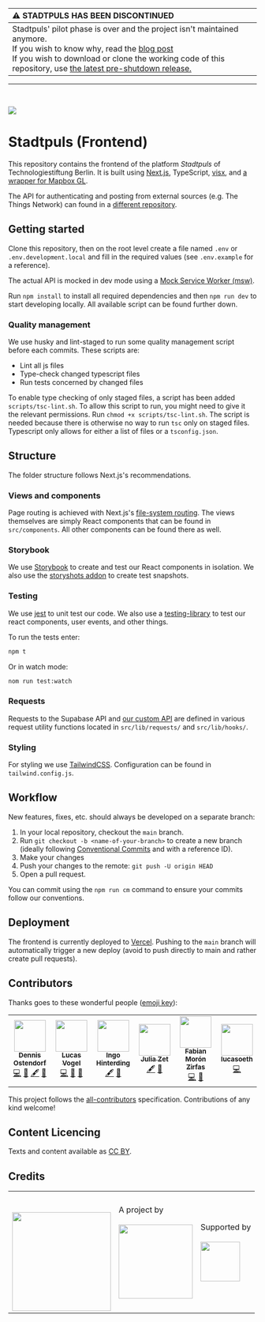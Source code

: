 | :warning: STADTPULS HAS BEEN DISCONTINUED                                                                                                                                                                                                                                                                                                                                                                                                          |
| :------------------------------------------------------------------------------------------------------------------------------------------------------------------------------------------------------------------------------------------------------------------------------------------------------------------------------------------------------------------------------------------------------------------------------------------------- |
| Stadtpuls' pilot phase is over and the project isn't maintained anymore. <br />If you wish to know why, read the [blog post](https://stories-stadtpuls-com.translate.goog/stadtpuls-ende?_x_tr_sl=de&_x_tr_tl=en&_x_tr_hl=en-US&_x_tr_pto=wapp) <br /> If you wish to download or clone the working code of this repository, use [the latest pre-shutdown release.](https://github.com/technologiestiftung/stadtpuls-frontend/releases/tag/v1.1.1) |

---
<br />

![](https://img.shields.io/badge/Build%20with%20%E2%9D%A4%EF%B8%8F-at%20Technologiesitftung%20Berlin-blue)

# Stadtpuls (Frontend)

This repository contains the frontend of the platform *Stadtpuls* of Technologiestiftung Berlin. It is built using [Next.js](https://nextjs.org/), TypeScript, [visx](https://airbnb.io/visx/), and [a wrapper for Mapbox GL](https://visgl.github.io/react-map-gl/).

The API for authenticating and posting from external sources (e.g. The Things Network) can found in a [different repository](https://github.com/technologiestiftung/stadtpuls-api).

## Getting started

Clone this repository, then on the root level create a file named `.env` or `.env.development.local` and fill in the required values (see `.env.example` for a reference).

The actual API is mocked in dev mode using a [Mock Service Worker (msw)](https://mswjs.io/).

Run `npm install` to install all required dependencies and then `npm run dev` to start developing locally. All available script can be found further down.

### Quality management

We use husky and lint-staged to run some quality management script before each commits. These scripts are:
- Lint all js files
- Type-check changed typescript files
- Run tests concerned by changed files

To enable type checking of only staged files, a script has been added `scripts/tsc-lint.sh`. To allow this script to run, you might need to give it the relevant permissions. Run `chmod +x scripts/tsc-lint.sh`. The script is needed because there is otherwise no way to run `tsc` only on staged files. Typescript only allows for either a list of files or a `tsconfig.json`. 

## Structure

The folder structure follows Next.js's recommendations.

### Views and components

Page routing is achieved with Next.js's [file-system routing](https://nextjs.org/docs/routing/introduction). The views themselves are simply React components that can be found in `src/components`. All other components can be found there as well.

### Storybook

We use [Storybook](https://storybook.js.org/) to create and test our React components in isolation.
We also use the [storyshots addon](https://storybook.js.org/docs/react/workflows/snapshot-testing#gatsby-focus-wrapper) to create test snapshots.

### Testing

We use [jest](https://jestjs.io/) to unit test our code. We also use a [testing-library](https://testing-library.com/) to test our react components, user events, and other things.

To run the tests enter:
```sh
npm t
```

Or in watch mode:
```sh
nom run test:watch
```

### Requests

Requests to the Supabase API and [our custom API](https://github.com/technologiestiftung/stadtpuls-api) are defined in various request utility functions located in `src/lib/requests/` and `src/lib/hooks/`.

### Styling

For styling we use [TailwindCSS](https://tailwindcss.com/). Configuration can be found in `tailwind.config.js`.

## Workflow

New features, fixes, etc. should always be developed on a separate branch:

1. In your local repository, checkout the `main` branch.
2. Run `git checkout -b <name-of-your-branch>` to create a new branch (ideally following [Conventional Commits](https://www.conventionalcommits.org/en/v1.0.0/) and with a reference ID).
3. Make your changes
4. Push your changes to the remote: `git push -U origin HEAD`
5. Open a pull request.

You can commit using the `npm run cm` command to ensure your commits follow our conventions.

## Deployment

The frontend is currently deployed to [Vercel](https://vercel.com/). Pushing to the `main` branch will automatically trigger a new deploy (avoid to push directly to main and rather create pull requests).

## Contributors

Thanks goes to these wonderful people ([emoji key](https://allcontributors.org/docs/en/emoji-key)):

<!-- ALL-CONTRIBUTORS-LIST:START - Do not remove or modify this section -->
<!-- prettier-ignore-start -->
<!-- markdownlint-disable -->
<table>
  <tr>
    <td align="center"><a href="https://github.com/dnsos"><img src="https://avatars.githubusercontent.com/u/15640196?v=4?s=64" width="64px;" alt=""/><br /><sub><b>Dennis Ostendorf</b></sub></a><br /><a href="https://github.com/technologiestiftung/stadtpuls-frontend/commits?author=dnsos" title="Code">💻</a> <a href="#design-dnsos" title="Design">🎨</a> <a href="#content-dnsos" title="Content">🖋</a> <a href="https://github.com/technologiestiftung/stadtpuls-frontend/commits?author=dnsos" title="Documentation">📖</a></td>
    <td align="center"><a href="https://vogelino.com/"><img src="https://avatars.githubusercontent.com/u/2759340?v=4?s=64" width="64px;" alt=""/><br /><sub><b>Lucas Vogel</b></sub></a><br /><a href="https://github.com/technologiestiftung/stadtpuls-frontend/commits?author=vogelino" title="Code">💻</a> <a href="#design-vogelino" title="Design">🎨</a> <a href="https://github.com/technologiestiftung/stadtpuls-frontend/commits?author=vogelino" title="Documentation">📖</a></td>
    <td align="center"><a href="http://www.awsm.de/"><img src="https://avatars.githubusercontent.com/u/434355?v=4?s=64" width="64px;" alt=""/><br /><sub><b>Ingo Hinterding</b></sub></a><br /><a href="#content-Esshahn" title="Content">🖋</a> <a href="https://github.com/technologiestiftung/stadtpuls-frontend/commits?author=Esshahn" title="Documentation">📖</a></td>
    <td align="center"><a href="https://github.com/julizet"><img src="https://avatars.githubusercontent.com/u/52455010?v=4?s=64" width="64px;" alt=""/><br /><sub><b>Julia Zet</b></sub></a><br /><a href="#content-julizet" title="Content">🖋</a> <a href="https://github.com/technologiestiftung/stadtpuls-frontend/commits?author=julizet" title="Documentation">📖</a></td>
    <td align="center"><a href="https://fabianmoronzirfas.me/"><img src="https://avatars.githubusercontent.com/u/315106?v=4?s=64" width="64px;" alt=""/><br /><sub><b>Fabian Morón Zirfas</b></sub></a><br /><a href="https://github.com/technologiestiftung/stadtpuls-frontend/commits?author=ff6347" title="Code">💻</a> <a href="https://github.com/technologiestiftung/stadtpuls-frontend/commits?author=ff6347" title="Documentation">📖</a></td>
    <td align="center"><a href="https://github.com/lucasoeth"><img src="https://avatars.githubusercontent.com/u/43838158?v=4?s=64" width="64px;" alt=""/><br /><sub><b>lucasoeth</b></sub></a><br /><a href="https://github.com/technologiestiftung/stadtpuls-frontend/commits?author=lucasoeth" title="Code">💻</a></td>
  </tr>
</table>

<!-- markdownlint-restore -->
<!-- prettier-ignore-end -->

<!-- ALL-CONTRIBUTORS-LIST:END -->

This project follows the [all-contributors](https://github.com/all-contributors/all-contributors) specification. Contributions of any kind welcome!

## Content Licencing

Texts and content available as [CC BY](https://creativecommons.org/licenses/by/3.0/de/).

## Credits

<table>
  <tr>
    <td>
      <a src="https://citylab-berlin.org/de/start/">
        <br />
        <br />
        <img width="200" src="https://citylab-berlin.org/wp-content/uploads/2021/05/citylab-logo.svg" />
      </a>
    </td>
    <td>
      A project by <a src="https://www.technologiestiftung-berlin.de/">
        <br />
        <br />
        <img width="150" src="https://citylab-berlin.org/wp-content/uploads/2021/05/tsb.svg" />
      </a>
    </td>
    <td>
      Supported by <a src="https://www.berlin.de/rbmskzl/">
        <br />
        <br />
        <img width="80" src="https://citylab-berlin.org/wp-content/uploads/2021/12/B_RBmin_Skzl_Logo_DE_V_PT_RGB-300x200.png" />
      </a>
    </td>
  </tr>
</table>
